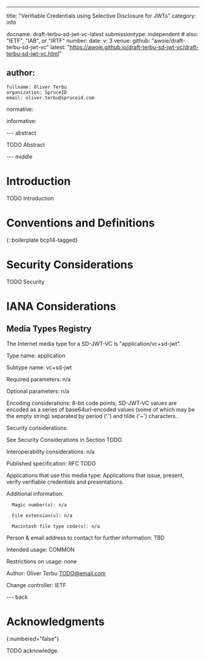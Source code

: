 ---
title: "Verifiable Credentials using Selective Disclosure for JWTs"
category: info

docname: draft-terbu-sd-jwt-vc-latest
submissiontype: independent  # also: "IETF", "IAB", or "IRTF"
number:
date:
v: 3
venue:
  github: "awoie/draft-terbu-sd-jwt-vc"
  latest: "https://awoie.github.io/draft-terbu-sd-jwt-vc/draft-terbu-sd-jwt-vc.html"

author:
 -
    fullname: Oliver Terbu
    organization: SpruceID
    email: oliver.terbu@spruceid.com


normative:

informative:


--- abstract

TODO Abstract


--- middle

# Introduction

TODO Introduction


# Conventions and Definitions

{::boilerplate bcp14-tagged}


# Security Considerations

TODO Security


# IANA Considerations

## Media Types Registry

The Internet media type for a SD-JWT-VC is "application/vc+sd-jwt".

Type name: application

Subtype name:  vc+sd-jwt

Required parameters: n/a

Optional parameters: n/a

Encoding considerations: 8-bit code points; SD-JWT-VC values are encoded as a series of base64url-encoded values (some of which may be the empty string) separated by period ('.') and tilde ('~') characters.

Security considerations:

  See Security Considerations in Section TODO.

Interoperability considerations: n/a

  Published specification:
    RFC TODO

   Applications that use this media type:
      Applications that issue, present, verify verifiable credentials and presentations.

   Additional information:

      Magic number(s): n/a

      File extension(s): n/a

      Macintosh file type code(s): n/a

   Person & email address to contact for further information:
     TBD

   Intended usage: COMMON

   Restrictions on usage: none

   Author: Oliver Terbu <TODO@email.com>

   Change controller: IETF

--- back

# Acknowledgments
{:numbered="false"}

TODO acknowledge.
